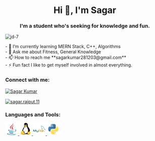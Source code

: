 <h1 align="center">Hi 👋, I'm Sagar</h1>
<h3 align="center">I'm a student who's seeking for knowledge and fun.</h3>
<p align="left"> <img src="https://komarev.com/ghpvc/?username=jd-7&label=Profile%20views&color=0e75b6&style=flat" alt="jd-7" /> </p>
- 🌱 I’m currently learning MERN Stack, C++, Algorithms<br>
- 💬 Ask me about Fitness, General Knowledge<br>
- 📫 How to reach me **sagarkumar281203@gmail.com**<br>
- ⚡ Fun fact I like to get myself involved in almost everything.

<h3 align="left">Connect with me:</h3>
<p align="left">
<a href="https://www.linkedin.com/in/sagar-kumar-147bb3249/" target="blank"><img align="center" src="https://raw.githubusercontent.com/rahuldkjain/github-profile-readme-generator/master/src/images/icons/Social/linked-in-alt.svg" alt="Sagar Kumar" height="30" width="40" /></a>

<a href="https://instagram.com/sagar.rajput.11" target="blank"><img align="center" src="https://raw.githubusercontent.com/rahuldkjain/github-profile-readme-generator/master/src/images/icons/Social/instagram.svg" alt="sagar.rajput.11" height="30" width="40" /></a>
</p>

<h3 align="left">Languages and Tools:</h3>
<p align="left"> <a href="https://www.java.com" target="_blank"> <img src="https://raw.githubusercontent.com/devicons/devicon/master/icons/java/java-original.svg" alt="java" width="40" height="40"/> </a> <a href="https://www.linux.org/" target="_blank"> <img src="https://raw.githubusercontent.com/devicons/devicon/master/icons/linux/linux-original.svg" alt="linux" width="40" height="40"/> </a> <a href="https://www.mysql.com/" target="_blank"> <img src="https://raw.githubusercontent.com/devicons/devicon/master/icons/mysql/mysql-original-wordmark.svg" alt="mysql" width="40" height="40"/> </a> <a href="https://www.python.org" target="_blank"> <img src="https://raw.githubusercontent.com/devicons/devicon/master/icons/python/python-original.svg" alt="python" width="40" height="40"/> </a> </p>
